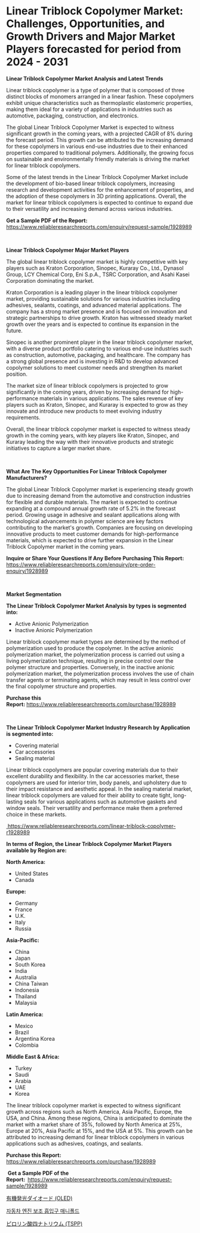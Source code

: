 <p><h1>Linear Triblock Copolymer Market: Challenges, Opportunities, and Growth Drivers and Major Market Players forecasted for period from 2024 - 2031</h1></p><p><strong>Linear Triblock Copolymer Market Analysis and Latest Trends</strong></p>
<p><p>Linear triblock copolymer is a type of polymer that is composed of three distinct blocks of monomers arranged in a linear fashion. These copolymers exhibit unique characteristics such as thermoplastic elastomeric properties, making them ideal for a variety of applications in industries such as automotive, packaging, construction, and electronics.</p><p>The global Linear Triblock Copolymer Market is expected to witness significant growth in the coming years, with a projected CAGR of 8% during the forecast period. This growth can be attributed to the increasing demand for these copolymers in various end-use industries due to their enhanced properties compared to traditional polymers. Additionally, the growing focus on sustainable and environmentally friendly materials is driving the market for linear triblock copolymers.</p><p>Some of the latest trends in the Linear Triblock Copolymer Market include the development of bio-based linear triblock copolymers, increasing research and development activities for the enhancement of properties, and the adoption of these copolymers in 3D printing applications. Overall, the market for linear triblock copolymers is expected to continue to expand due to their versatility and increasing demand across various industries.</p></p>
<p><strong>Get a Sample PDF of the Report:&nbsp;</strong> <a href="https://www.reliableresearchreports.com/enquiry/request-sample/1928989">https://www.reliableresearchreports.com/enquiry/request-sample/1928989</a></p>
<p>&nbsp;</p>
<p><strong>Linear Triblock Copolymer Major Market Players</strong></p>
<p><p>The global linear triblock copolymer market is highly competitive with key players such as Kraton Corporation, Sinopec, Kuraray Co., Ltd., Dynasol Group, LCY Chemical Corp, Eni S.p.A., TSRC Corporation, and Asahi Kasei Corporation dominating the market.</p><p>Kraton Corporation is a leading player in the linear triblock copolymer market, providing sustainable solutions for various industries including adhesives, sealants, coatings, and advanced material applications. The company has a strong market presence and is focused on innovation and strategic partnerships to drive growth. Kraton has witnessed steady market growth over the years and is expected to continue its expansion in the future.</p><p>Sinopec is another prominent player in the linear triblock copolymer market, with a diverse product portfolio catering to various end-use industries such as construction, automotive, packaging, and healthcare. The company has a strong global presence and is investing in R&D to develop advanced copolymer solutions to meet customer needs and strengthen its market position.</p><p>The market size of linear triblock copolymers is projected to grow significantly in the coming years, driven by increasing demand for high-performance materials in various applications. The sales revenue of key players such as Kraton, Sinopec, and Kuraray is expected to grow as they innovate and introduce new products to meet evolving industry requirements.</p><p>Overall, the linear triblock copolymer market is expected to witness steady growth in the coming years, with key players like Kraton, Sinopec, and Kuraray leading the way with their innovative products and strategic initiatives to capture a larger market share.</p></p>
<p>&nbsp;</p>
<p><strong>What Are The Key Opportunities For Linear Triblock Copolymer Manufacturers?</strong></p>
<p><p>The global Linear Triblock Copolymer market is experiencing steady growth due to increasing demand from the automotive and construction industries for flexible and durable materials. The market is expected to continue expanding at a compound annual growth rate of 5.2% in the forecast period. Growing usage in adhesive and sealant applications along with technological advancements in polymer science are key factors contributing to the market's growth. Companies are focusing on developing innovative products to meet customer demands for high-performance materials, which is expected to drive further expansion in the Linear Triblock Copolymer market in the coming years.</p></p>
<p><strong>Inquire or Share Your Questions If Any Before Purchasing This Report:</strong> <a href="https://www.reliableresearchreports.com/enquiry/pre-order-enquiry/1928989">https://www.reliableresearchreports.com/enquiry/pre-order-enquiry/1928989</a></p>
<p>&nbsp;</p>
<p><strong>Market Segmentation</strong></p>
<p><strong>The Linear Triblock Copolymer Market Analysis by types is segmented into:</strong></p>
<p><ul><li>Active Anionic Polymerization</li><li>Inactive Anionic Polymerization</li></ul></p>
<p><p>Linear triblock copolymer market types are determined by the method of polymerization used to produce the copolymer. In the active anionic polymerization market, the polymerization process is carried out using a living polymerization technique, resulting in precise control over the polymer structure and properties. Conversely, in the inactive anionic polymerization market, the polymerization process involves the use of chain transfer agents or terminating agents, which may result in less control over the final copolymer structure and properties.</p></p>
<p><strong>Purchase this Report:&nbsp;</strong><a href="https://www.reliableresearchreports.com/purchase/1928989">https://www.reliableresearchreports.com/purchase/1928989</a></p>
<p>&nbsp;</p>
<p><strong>The Linear Triblock Copolymer Market Industry Research by Application is segmented into:</strong></p>
<p><ul><li>Covering material</li><li>Car accessories</li><li>Sealing material</li></ul></p>
<p><p>Linear triblock copolymers are popular covering materials due to their excellent durability and flexibility. In the car accessories market, these copolymers are used for interior trim, body panels, and upholstery due to their impact resistance and aesthetic appeal. In the sealing material market, linear triblock copolymers are valued for their ability to create tight, long-lasting seals for various applications such as automotive gaskets and window seals. Their versatility and performance make them a preferred choice in these markets.</p></p>
<p><a href="https://www.reliableresearchreports.com/linear-triblock-copolymer-r1928989">&nbsp;https://www.reliableresearchreports.com/linear-triblock-copolymer-r1928989</a></p>
<p><strong>In terms of Region, the Linear Triblock Copolymer Market Players available by Region are:</strong></p>
<p>
    <p> <strong> North America: </strong>
        <ul>
            <li>United States</li>
            <li>Canada</li>
        </ul>
        </p> 
    <p> <strong> Europe: </strong>
        <ul>
            <li>Germany</li>
            <li>France</li>
            <li>U.K.</li>
            <li>Italy</li>
            <li>Russia</li>
        </ul>
        </p> 
    <p> <strong> Asia-Pacific: </strong>
        <ul>
            <li>China</li>
            <li>Japan</li>
            <li>South Korea</li>
            <li>India</li>
            <li>Australia</li>
            <li>China Taiwan</li>
            <li>Indonesia</li>
            <li>Thailand</li>
            <li>Malaysia</li>
        </ul>
        </p> 
    <p> <strong> Latin America: </strong>
        <ul>
            <li>Mexico</li>
            <li>Brazil</li>
            <li>Argentina Korea</li>
            <li>Colombia</li>
        </ul>
        </p> 
    <p> <strong> Middle East & Africa: </strong>
        <ul>
            <li>Turkey</li>
            <li>Saudi</li>
            <li>Arabia</li>
            <li>UAE</li>
            <li>Korea</li>
        </ul>
    </p>
    </p>
<p><p>The linear triblock copolymer market is expected to witness significant growth across regions such as North America, Asia Pacific, Europe, the USA, and China. Among these regions, China is anticipated to dominate the market with a market share of 35%, followed by North America at 25%, Europe at 20%, Asia Pacific at 15%, and the USA at 5%. This growth can be attributed to increasing demand for linear triblock copolymers in various applications such as adhesives, coatings, and sealants.</p></p>
<p><strong>Purchase this Report: </strong><a href="https://www.reliableresearchreports.com/purchase/1928989">https://www.reliableresearchreports.com/purchase/1928989</a></p>
<p>&nbsp;<strong>Get a Sample PDF of the Report:&nbsp;&nbsp;</strong><a href="https://www.reliableresearchreports.com/enquiry/request-sample/1928989">https://www.reliableresearchreports.com/enquiry/request-sample/1928989</a></p>
<p><strong></strong></p>
<p><p><a href="https://github.com/dadanedu33/Market-Research-Report-List-2/blob/main/4623508117074.md">有機発光ダイオード (OLED)</a></p><p><a href="https://medium.com/@emmareed1901/%EC%98%A4%ED%86%A0%EB%AA%A8%ED%8B%B0%EB%B8%8C-%EC%97%94%EC%A7%84-%EB%B3%B4%EC%A1%B0-%ED%88%AC%EC%9E%85-%EB%A7%A4%EB%8B%88%ED%8F%B4%EB%93%9C-%EC%8B%9C%EC%9E%A5-%EC%A0%90%EC%9C%A0%EC%9C%A8-%EB%B0%8F-%EA%B2%BD%EC%9F%81-%ED%99%98%EA%B2%BD%EC%97%90-%EB%8C%80%ED%95%9C-%ED%86%B5%EC%B0%B0%EB%A0%A5-2024%EB%85%84%EB%B6%80%ED%84%B0-2031%EB%85%84%EA%B9%8C%EC%A7%80%EC%9D%98-%EA%B8%B0%EA%B0%84-%EB%8F%99%EC%95%88-96de4d22e22d">자동차 엔진 보조 흡입구 매니폴드</a></p><p><a href="https://github.com/ihabdkwlxs948/Market-Research-Report-List-2/blob/main/7491240117073.md">ピロリン酸四ナトリウム (TSPP)</a></p></p>